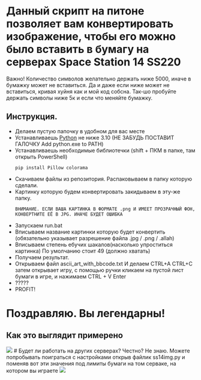 # Данный скрипт на питоне позволяет вам конвертировать изображение, чтобы его можно было вставить в бумагу на серверах Space Station 14 SS220
Важно! Количество символов желательно держать ниже 5000, иначе в бумажку может не вставиться. Да и даже если ниже может не вставиться, кривая хуйня как и мой код собсна. Так-шо пробуйте держать символы ниже 5к и если что меняйте бумажку.
## Инструкция.
- Делаем пустую папочку в удобном для вас месте
- Устанавливаешь <a href="https://www.python.org/downloads/windows/">Python</a> не ниже 3.10
(НЕ ЗАБУДЬ ПОСТАВИТ ГАЛОЧКУ Add python.exe to PATH)
- Устанавливаешь необходимые библиотечки (shift + ПКМ в папке, там открыть PowerShell)
  ```
  pip install Pillow colorama
  ```
- Скачиваем файлы из репозитория. Распаковываем в папку которую сделали.
- Картинку которую будем конвертировать закидываем в эту-же папку.
  ```
  ВНИМАНИЕ. ЕСЛИ ВАША КАРТИНКА В ФОРМАТЕ .png И ИМЕЕТ ПРОЗРАЧНЫЙ ФОН, КОНВЕРТНИТЕ ЕЁ В JPG. ИНАЧЕ БУДЕТ ОШИБКА
  ```
- Запускаем run.bat
- Вписываем название картинки которую будет конвертить (обязательно указывает разрешение файла .jpg / .png / .allah)
- Вписываем степень ебучих шакалов(насколько упроститься картинка) По умолчанию стоит 49 (должно хватать)
- Получаем результат.
- Открываем файл ascii_art_with_bbcode.txt И делаем CTRL+A CTRL+C затем открывает игру, с помощью ручки кликаем на пустой лист бумаги в игре, и нажимаем CTRL + V Enter
- ?????
- PROFIT!
# Поздравляю. Вы легендарны!

## Как это выглядит примерено
<img  src="https://i.imgur.com/cEmTKHi.jpg"/>
# Будет ли работать на других серверах?
Честно? Не знаю. Можете попробывать поиграться с настройками открыв файлик ss14img.py и поменяв вот эти значения под лимиты бумаги на том серваке, на котором вы играете
<img  src="https://i.imgur.com/Oo3ira3.jpg"/>
